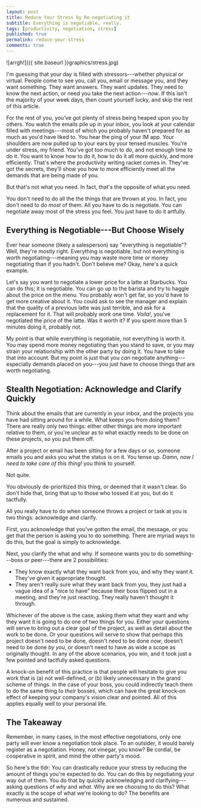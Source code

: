 ```yaml
---
layout: post
title: Reduce Your Stress by Re-negotiating it
subtitle: Everything is negotiable, really.
tags: [productivity, negotiation, stress]
published: true
permalink: reduce-your-stress
comments: true
---
```

![arrgh!]({{ site.baseurl }}graphics/stress.jpg)

I'm guessing that your day is filled with stressors---whether physical or virtual. People come to see you, call you, email or message you, and they want something. They want answers. They want updates. They need to know the next action, or need you take the next action---*now*. If this isn't the majority of your week days, then count yourself lucky, and skip the rest of this article.

For the rest of you, you've got plenty of stress being heaped upon you by others. You watch the emails pile up in your inbox, you look at your calendar filled with meetings---most of which you probably haven't prepared for as much as you'd have liked to. You hear the ping of your IM app. Your shoulders are now pulled up to your ears by your tensed muscles. You're under stress, my friend. You've got too much to do, and not enough time to do it. You want to know how to do it, how to do it all more quickly, and more efficiently. That's where the productivity writing racket comes in. They've got the secrets, they'll show you how to more efficiently meet all the demands that are being made of you.

But that's not what you need. In fact, that's the opposite of what you need.

<!--more-->

You don't need to do all the the things that are thrown at you. In fact, you don't need to do *most* of them. All you have to do is negotiate. You can negotiate away most of the stress you feel. You just have to do it artfully. 

## Everything is Negotiable---But Choose Wisely

Ever hear someone (likely a salesperson) say "everything is negotiable"? Well, they're mostly right. Everything is negotiable, but not everything is worth negotiating---meaning you may waste more time or money negotiating than if you hadn't. Don't believe me? Okay, here's a quick example.

Let's say you want to negotiate a lower price for a latte at Starbucks. You can do this; it is negotiable. You can go up to the barista and try to haggle about the price on the menu. You probably won't get far, so you'd have to get more creative about it. You could ask to see the manager and explain that the quality of a previous latte was just terrible, and ask for a replacement for it. That will probably work one time. *Voila!*, you've negotiated the price of the latte. Was it worth it? If you spent more than 5 minutes doing it, probably not.

My point is that while everything is negotiable, not everything is worth it. You may spend more money negotiating than you stand to save, or you may strain your relationship with the other party by doing it. You have to take that into account. But my point is just that you *can* negotiate anything---especially demands placed on you---you just have to choose things that are worth negotiating.


## Stealth Negotiation: Acknowledge and Clarify Quickly

Think about the emails that are currently in your inbox, and the projects you have had sitting around for a while. What keeps you from doing them? There are really only two things: either other things are more important relative to them, or you're unclear as to what exactly needs to be done on these projects, so you put them off.

After a project or email has been sitting for a few days or so, someone emails you and asks you what the status is on it. You tense up. *Damn, now I need to take care of this thing!* you think to yourself.

Not quite.

You obviously de-prioritized this thing, or deemed that it wasn't clear. So don't hide that, bring that up to those who tossed it at you, but do it tactfully.

All you really have to do when someone throws a project or task at you is two things: acknowledge and clarify.

First, you acknowledge that you've gotten the email, the message, or you get that the person is asking you to do something. There are myriad ways to do this, but the goal is simply to acknowledge.

Next, you clarify the what and why. If someone wants you to do something---boss or peer---there are 2 possibilities:
- They know exactly what they want back from you, and why they want it. They've given it appropriate thought.
- They aren't really sure what they want back from you, they just had a vague idea of a "nice to have" because their boss flipped out in a meeting, and they're just reacting. They really haven't thought it through.

Whichever of the above is the case, asking them what they want and why they want it is going to do one of two things for you. Either your questions will serve to bring out a clear goal of the project, as well as detail about the work to be done. Or your questions will serve to show that perhaps this project doesn't need to be done, doesn't need to be done *now*, doesn't need to be done *by you*, or doesn't need to have as wide a scope as originally thought. In any of the above scenarios, you win, and it took just a few pointed and tactfully asked questions.

A knock-on benefit of this practice is that people will hesitate to give you work that is (a) not well-defined, or (b) likely unnecessary in the grand scheme of things. In the case of your boss, you could indirectly teach them to do the same thing to *their* bosses, which can have the great knock-on effect of keeping your company's vision clear and pointed. All of this applies equally well to your personal life.


## The Takeaway

Remember, in many cases, in the most effective negotiations, only one party will ever know a negotiation took place. To an outsider, it would barely register as a negotiation. Honey, not vinegar, you know? Be cordial, be cooperative in spirit, and mind the other party's mood.

So here's the tldr: You can drastically reduce your stress by reducing the amount of things you're expected to do. You can do this by negotiating your way out of them. You do that by quickly acknowledging and clarifying---asking questions of *why* and *what*. Why are we choosing to do this? What exactly is the scope of what we're looking to do? The benefits are numerous and sustained.
